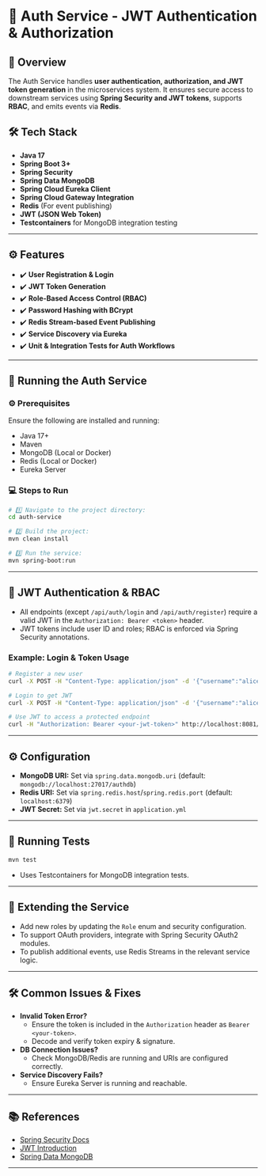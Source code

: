 # 🔐 Auth Service - JWT Authentication & Authorization

## 📌 Overview
The Auth Service handles **user authentication, authorization, and JWT token generation** in the microservices system. It ensures secure access to downstream services using **Spring Security and JWT tokens**, supports **RBAC**, and emits events via **Redis**.

## 🛠️ Tech Stack
- **Java 17**
- **Spring Boot 3+**
- **Spring Security**
- **Spring Data MongoDB**
- **Spring Cloud Eureka Client**
- **Spring Cloud Gateway Integration**
- **Redis** (For event publishing)
- **JWT (JSON Web Token)**
- **Testcontainers** for MongoDB integration testing

---

## ⚙️ Features
- ✔️ **User Registration & Login**
- ✔️ **JWT Token Generation**
- ✔️ **Role-Based Access Control (RBAC)**
- ✔️ **Password Hashing with BCrypt**
- ✔️ **Redis Stream-based Event Publishing**
- ✔️ **Service Discovery via Eureka**
- ✔️ **Unit & Integration Tests for Auth Workflows**

---

## 🚀 Running the Auth Service

### ⚙️ Prerequisites
Ensure the following are installed and running:
- Java 17+
- Maven
- MongoDB (Local or Docker)
- Redis (Local or Docker)
- Eureka Server

### 💻 Steps to Run
```bash
# 1️⃣ Navigate to the project directory:
cd auth-service

# 2️⃣ Build the project:
mvn clean install

# 3️⃣ Run the service:
mvn spring-boot:run
```

---

## 🔐 JWT Authentication & RBAC
- All endpoints (except `/api/auth/login` and `/api/auth/register`) require a valid JWT in the `Authorization: Bearer <token>` header.
- JWT tokens include user ID and roles; RBAC is enforced via Spring Security annotations.

### Example: Login & Token Usage
```bash
# Register a new user
curl -X POST -H "Content-Type: application/json" -d '{"username":"alice","password":"password"}' http://localhost:8081/api/auth/register

# Login to get JWT
curl -X POST -H "Content-Type: application/json" -d '{"username":"alice","password":"password"}' http://localhost:8081/api/auth/login

# Use JWT to access a protected endpoint
curl -H "Authorization: Bearer <your-jwt-token>" http://localhost:8081/api/auth/me
```

---

## ⚙️ Configuration
- **MongoDB URI:** Set via `spring.data.mongodb.uri` (default: `mongodb://localhost:27017/authdb`)
- **Redis URI:** Set via `spring.redis.host`/`spring.redis.port` (default: `localhost:6379`)
- **JWT Secret:** Set via `jwt.secret` in `application.yml`

---

## 🧪 Running Tests
```bash
mvn test
```
- Uses Testcontainers for MongoDB integration tests.

---

## 🔄 Extending the Service
- Add new roles by updating the `Role` enum and security configuration.
- To support OAuth providers, integrate with Spring Security OAuth2 modules.
- To publish additional events, use Redis Streams in the relevant service logic.

---

## 🛠️ Common Issues & Fixes
- **Invalid Token Error?**
  - Ensure the token is included in the `Authorization` header as `Bearer <your-token>`.
  - Decode and verify token expiry & signature.
- **DB Connection Issues?**
  - Check MongoDB/Redis are running and URIs are configured correctly.
- **Service Discovery Fails?**
  - Ensure Eureka Server is running and reachable.

---

## 📚 References
- [Spring Security Docs](https://docs.spring.io/spring-security/site/docs/current/reference/html5/)
- [JWT Introduction](https://jwt.io/introduction/)
- [Spring Data MongoDB](https://docs.spring.io/spring-data/mongodb/docs/current/reference/html/)

---